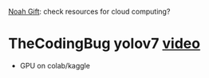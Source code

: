 [Noah Gift](https://github.com/noahgift): check resources for cloud computing?

# TheCodingBug yolov7 [video](https://www.youtube.com/watch?v=_fXABNYlZhY)

- GPU on colab/kaggle

